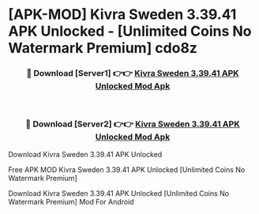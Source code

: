 # [APK-MOD] Kivra Sweden 3.39.41 APK Unlocked - [Unlimited Coins No Watermark Premium] cdo8z



<div align="center">
<h3>🔴 Download [Server1] 👉👉 <a href="https://momento.my/?title=Kivra_Sweden_3.39.41_APK_Unlocked">Kivra Sweden 3.39.41 APK Unlocked Mod Apk</a></h3><br>

<h3>🔴 Download [Server2] 👉👉 <a href="https://momento.my/?title=Kivra_Sweden_3.39.41_APK_Unlocked">Kivra Sweden 3.39.41 APK Unlocked Mod Apk</a></h3>
</div>



Download Kivra Sweden 3.39.41 APK Unlocked 

Free APK MOD Kivra Sweden 3.39.41 APK Unlocked [Unlimited Coins No Watermark Premium]

Download Kivra Sweden 3.39.41 APK Unlocked [Unlimited Coins No Watermark Premium] Mod For Android

